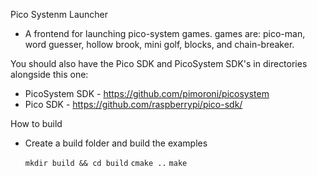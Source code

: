 Pico Systenm Launcher

- A frontend for launching pico-system games. games are: pico-man, word guesser, hollow brook, mini golf, blocks, and chain-breaker.


You should also have the Pico SDK and PicoSystem SDK's in directories alongside this one:

- PicoSystem SDK - https://github.com/pimoroni/picosystem
- Pico SDK - https://github.com/raspberrypi/pico-sdk/


How to build
	
- Create a build folder and build the examples
	
	`mkdir build && cd build`
	`cmake ..`
	`make`
